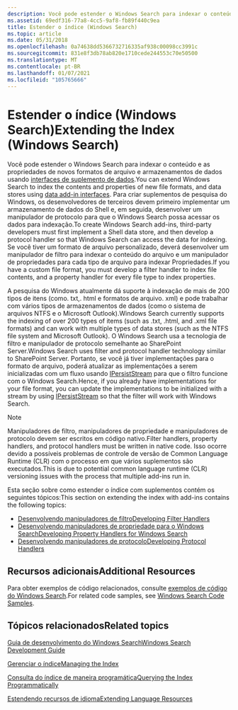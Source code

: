 ```yaml
---
description: Você pode estender o Windows Search para indexar o conteúdo e as propriedades de novos formatos de arquivo e armazenamentos de dados usando interfaces de suplemento de dados.
ms.assetid: 69edf316-77a8-4cc5-9af8-fb89f440c9ea
title: Estender o índice (Windows Search)
ms.topic: article
ms.date: 05/31/2018
ms.openlocfilehash: 0a74638dd5366732716335af938c00098cc3991c
ms.sourcegitcommit: 831e8f3db78ab820e1710cede244553c70e50500
ms.translationtype: MT
ms.contentlocale: pt-BR
ms.lasthandoff: 01/07/2021
ms.locfileid: "105765666"
---
```

# <a name="extending-the-index-windows-search"></a><span data-ttu-id="3c527-103">Estender o índice (Windows Search)</span><span class="sxs-lookup"><span data-stu-id="3c527-103">Extending the Index (Windows Search)</span></span>

<span data-ttu-id="3c527-104">Você pode estender o Windows Search para indexar o conteúdo e as propriedades de novos formatos de arquivo e armazenamentos de dados usando [interfaces de suplemento de dados](./-search-data-addins-interfaces-entry-page.md).</span><span class="sxs-lookup"><span data-stu-id="3c527-104">You can extend Windows Search to index the contents and properties of new file formats, and data stores using [data add-in interfaces](./-search-data-addins-interfaces-entry-page.md).</span></span> <span data-ttu-id="3c527-105">Para criar suplementos de pesquisa do Windows, os desenvolvedores de terceiros devem primeiro implementar um armazenamento de dados do Shell e, em seguida, desenvolver um manipulador de protocolo para que o Windows Search possa acessar os dados para indexação.</span><span class="sxs-lookup"><span data-stu-id="3c527-105">To create Windows Search add-ins, third-party developers must first implement a Shell data store, and then develop a protocol handler so that Windows Search can access the data for indexing.</span></span> <span data-ttu-id="3c527-106">Se você tiver um formato de arquivo personalizado, deverá desenvolver um manipulador de filtro para indexar o conteúdo do arquivo e um manipulador de propriedades para cada tipo de arquivo para indexar Propriedades.</span><span class="sxs-lookup"><span data-stu-id="3c527-106">If you have a custom file format, you must develop a filter handler to index file contents, and a property handler for every file type to index properties.</span></span>

<span data-ttu-id="3c527-107">A pesquisa do Windows atualmente dá suporte à indexação de mais de 200 tipos de itens (como. txt,. html e formatos de arquivo. xml) e pode trabalhar com vários tipos de armazenamentos de dados (como o sistema de arquivos NTFS e o Microsoft Outlook).</span><span class="sxs-lookup"><span data-stu-id="3c527-107">Windows Search currently supports the indexing of over 200 types of items (such as .txt, .html, and .xml file formats) and can work with multiple types of data stores (such as the NTFS file system and Microsoft Outlook).</span></span> <span data-ttu-id="3c527-108">O Windows Search usa a tecnologia de filtro e manipulador de protocolo semelhante ao SharePoint Server.</span><span class="sxs-lookup"><span data-stu-id="3c527-108">Windows Search uses filter and protocol handler technology similar to SharePoint Server.</span></span> <span data-ttu-id="3c527-109">Portanto, se você já tiver implementações para o formato de arquivo, poderá atualizar as implementações a serem inicializadas com um fluxo usando [IPersistStream](/windows/win32/api/objidl/nn-objidl-ipersiststream) para que o filtro funcione com o Windows Search.</span><span class="sxs-lookup"><span data-stu-id="3c527-109">Hence, if you already have implementations for your file format, you can update the implementations to be initialized with a stream by using [IPersistStream](/windows/win32/api/objidl/nn-objidl-ipersiststream) so that the filter will work with Windows Search.</span></span>

> [!Note]  
> <span data-ttu-id="3c527-110">Manipuladores de filtro, manipuladores de propriedade e manipuladores de protocolo devem ser escritos em código nativo.</span><span class="sxs-lookup"><span data-stu-id="3c527-110">Filter handlers, property handlers, and protocol handlers must be written in native code.</span></span> <span data-ttu-id="3c527-111">Isso ocorre devido a possíveis problemas de controle de versão de Common Language Runtime (CLR) com o processo em que vários suplementos são executados.</span><span class="sxs-lookup"><span data-stu-id="3c527-111">This is due to potential common language runtime (CLR) versioning issues with the process that multiple add-ins run in.</span></span>

 

<span data-ttu-id="3c527-112">Esta seção sobre como estender o índice com suplementos contém os seguintes tópicos:</span><span class="sxs-lookup"><span data-stu-id="3c527-112">This section on extending the index with add-ins contains the following topics:</span></span>

-   [<span data-ttu-id="3c527-113">Desenvolvendo manipuladores de filtro</span><span class="sxs-lookup"><span data-stu-id="3c527-113">Developing Filter Handlers</span></span>](-search-ifilter-conceptual.md)
-   [<span data-ttu-id="3c527-114">Desenvolvendo manipuladores de propriedade para o Windows Search</span><span class="sxs-lookup"><span data-stu-id="3c527-114">Developing Property Handlers for Windows Search</span></span>](-search-3x-wds-extidx-propertyhandlers.md)
-   [<span data-ttu-id="3c527-115">Desenvolvendo manipuladores de protocolo</span><span class="sxs-lookup"><span data-stu-id="3c527-115">Developing Protocol Handlers</span></span>](-search-3x-wds-phaddins.md)

## <a name="additional-resources"></a><span data-ttu-id="3c527-116">Recursos adicionais</span><span class="sxs-lookup"><span data-stu-id="3c527-116">Additional Resources</span></span>

<span data-ttu-id="3c527-117">Para obter exemplos de código relacionados, consulte [exemplos de código do Windows Search](-search-samples-ovw.md).</span><span class="sxs-lookup"><span data-stu-id="3c527-117">For related code samples, see [Windows Search Code Samples](-search-samples-ovw.md).</span></span>

## <a name="related-topics"></a><span data-ttu-id="3c527-118">Tópicos relacionados</span><span class="sxs-lookup"><span data-stu-id="3c527-118">Related topics</span></span>

<dl> <dt>

[<span data-ttu-id="3c527-119">Guia de desenvolvimento do Windows Search</span><span class="sxs-lookup"><span data-stu-id="3c527-119">Windows Search Development Guide</span></span>](-search-developers-guide-entry-page.md)
</dt> <dt>

[<span data-ttu-id="3c527-120">Gerenciar o índice</span><span class="sxs-lookup"><span data-stu-id="3c527-120">Managing the Index</span></span>](-search-3x-wds-mngidx-overview.md)
</dt> <dt>

[<span data-ttu-id="3c527-121">Consulta do índice de maneira programática</span><span class="sxs-lookup"><span data-stu-id="3c527-121">Querying the Index Programmatically</span></span>](-search-3x-wds-qryidx-overview.md)
</dt> <dt>

[<span data-ttu-id="3c527-122">Estendendo recursos de idioma</span><span class="sxs-lookup"><span data-stu-id="3c527-122">Extending Language Resources</span></span>](extending-language-resources-in-windows-search.md)
</dt> </dl>

 

 
